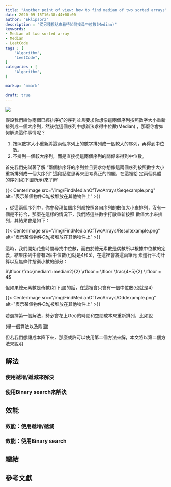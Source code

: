 ```yaml
---
title: "Another point of view: how to find median of two sorted arrays"
date: 2020-09-15T16:38:44+08:00
author: "Eklipsorz"
description : "從另種觀點來看待如何找尋中位數(Median)"
keywords:
- Median of two sorted array
- Median
- LeetCode
tags : [
    "Algorithm",
    "LeetCode",
]
categories : [
    "Algorithm",
]

markup: "mmark"

draft: true
---
```


![](/img/FindMedianOfTwoArrays/cover.jpg)


假設我們給你兩個已經排序好的序列並且要求你想像這兩個序列按照數字大小重新排列成一個大序列，然後從這個序列中想辦法求得中位數(Median)
，那麼你會如何解決這件事情呢？

1. 按照數字大小重新將這兩個序列上的數字排列成一個較大的序列，再得到中位數。
2. 不排列一個較大序列，而是直接從這兩個序列的關係來得到中位數。

首先我們先試著了解 “兩個排序好的序列並且要求你想像這兩個序列按照數字大小重新排列成一個大序列" 這段話意思再來思考真正的問題，在這裡給
定兩個具體的序列(如下圖所示)來了解

{{< CenterImage
src="/img/FindMedianOfTwoArrays/Seqexample.png"
alt="表示某個物件$Obj_i$被堆放在其他物件上" >}}

，從這兩個序列中，你會發現每個序列都按照各自序列的數值大小來排列，沒有一個是不符合，那麼在這樣的情況下，我們將這些數字打散重新按照
數值大小來排列，其結果會是如下：

{{< CenterImage
src="/img/FindMedianOfTwoArrays/Resultexample.png"
alt="表示某個物件$Obj_i$被堆放在其他物件上" >}}

這時，我們開始花些時間尋找中位數，而由於總元素數是偶數所以根據中位數的定義，結果序列中會有2個中位數(也就是4和5)，在這裡會將這兩筆元
素進行平均計算以及無條件捨棄小數的部分：

$\lfloor \frac{median1+median2}{2} \rfloor = \lfloor \frac{4+5}{2} \rfloor = 4$

但如果總元素數是奇數(如下圖)的話，在這裡會只會有一個中位數(也就是4)

{{< CenterImage
src="/img/FindMedianOfTwoArrays/Oddexample.png"
alt="表示某個物件$Obj_i$被堆放在其他物件上" >}}



若選擇第一個解法，勢必會花上$O(n)$的時間和空間成本來重新排列，比如說

(舉一個算法以及附圖)

但若我們想讓成本降下來，那麼或許可以使用第二個方法來解，本文將以第二個方法來說明

## 解法


### 使用遞增/遞減來解決


### 使用Binary search來解決


## 效能

### 效能：使用遞增/遞減


### 效能：使用Binary search


## 總結

## 參考文獻


